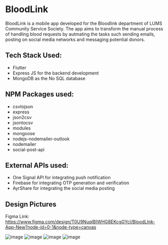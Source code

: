 # BloodLink
BloodLink is a mobile app developed for the Bloodlink department of LUMS Community Service Society. The app aims to transform the manual process of handling blood requests by autmating the tasks such sending emails, posting on social media networks and messaging potential donors. 

## Tech Stack Used:
- Flutter
- Express JS for the backend development
- MongoDB as the No SQL database

## NPM Packages used:
- csvtojson
- express
- json2csv  
- jsontocsv
- modules
- mongoose
- nodejs-nodemailer-outlook
- nodemailer
- social-post-api

## External APIs used:
- One Signal API for integrating push notification
- Firebase for integrating OTP generation and verification
- AyrShare for integrating the social media posting

## Design Pictures
Figma Link: https://www.figma.com/design/T0U9NuqIBIWHG8EKcgGYcl/BloodLInk-App-New?node-id=0-1&node-type=canvas

![image](https://github.com/user-attachments/assets/6ad11a32-1f08-47a1-9d37-93b5103db0ad)
![image](https://github.com/user-attachments/assets/506d9a52-064a-4582-9887-fad027e3917f)
![image](https://github.com/user-attachments/assets/0c9b79d8-c44d-4eef-9f20-6e3290e035b0)
![image](https://github.com/user-attachments/assets/783172e0-cb3d-42c4-9df7-c3fe0a97e6ce)


